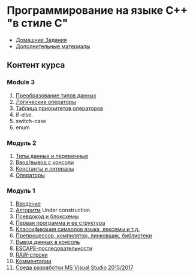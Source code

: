 # Программирование на языке C++ "в стиле C"

* [Домашние Задания](./homeworks/)
* [Дополнительные материалы](./appendix.md)

## Контент курса

### Module 3
1. [Преобразование типов данных](module03/преобразование_типов.md)
2. [Логические операторы](module03/логические_операторы.md)
3. [Таблица приоритетов операторов](module03/таблица_приоритетов_операторов.md)
4. if-else.
5. switch-case
6. enum

### Модуль 2
1. [Типы данных и переменные](module02/типы_и_переменные.md)
2. [Ввод/вывод с консоли](module02/ввод_вывод_с_консоли.md)
3. [Константы и литералы](module02/константы_и_литералы.md)
4. [Операторы](module02/операторы.md)

### Модуль 1

1. [Введение](./module01/введение.md)
2. [Алгоритм](./module01/алгоритм.md) Under construction
2. [Псевдокод и блоксхемы](псевдокод_и_блоксхемы.md) 
5. [Первая программа и ее структура](./module01/первая_программа.md)
6. [Классификация символов языка, лексемы и т.д.](http://cpp-cpp.blogspot.com/2013/10/c.html)
8. [Препроцессор, компилятор, линковщик, библиотеки](module01/библиотеки.md)
9. [Вывод данных в консоль](./module01/вывод_данных.md)
10. [ESCAPE-последовательности](module01/ESCAPE-последовательности.md)
11. [RAW-строки](module01/raw-строки.md)
12. [Комментарии](module01/комментарии.md)
4. [Среда разработки MS Visual Studio 2015/2017](./module01/вижуал_студио.md)
   
